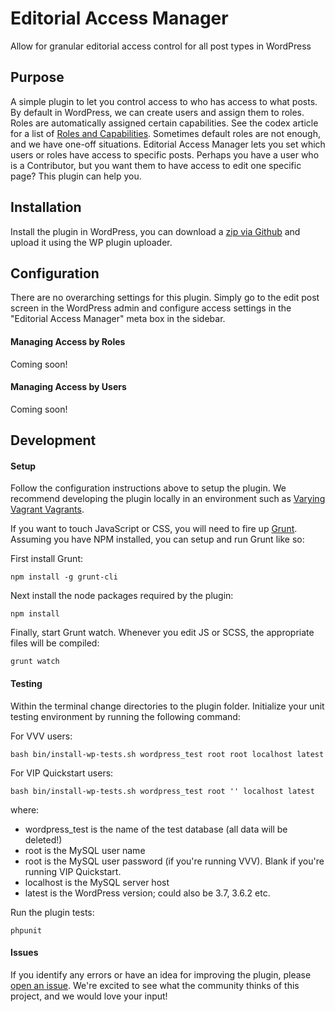 Editorial Access Manager
==============

Allow for granular editorial access control for all post types in WordPress

## Purpose

A simple plugin to let you control access to who has access to what posts. By default in WordPress, we can create users
and assign them to roles. Roles are automatically assigned certain capabilities. See the codex article for a list of
[Roles and Capabilities](http://codex.wordpress.org/Roles_and_Capabilities). Sometimes default roles are not enough,
and we have one-off situations. Editorial Access Manager lets you set which users or roles have access to specific
posts. Perhaps you have a user who is a Contributor, but you want them to have access to edit one specific page? This
plugin can help you.

## Installation

Install the plugin in WordPress, you can download a
[zip via Github](https://github.com/tlovett1/editorial-access-control/archive/master.zip) and upload it using the WP
plugin uploader.

## Configuration

There are no overarching settings for this plugin. Simply go to the edit post screen in the WordPress admin and
configure access settings in the "Editorial Access Manager" meta box in the sidebar.

#### Managing Access by Roles
Coming soon!

#### Managing Access by Users
Coming soon!

## Development

#### Setup
Follow the configuration instructions above to setup the plugin. We recommend developing the plugin locally in an
environment such as [Varying Vagrant Vagrants](https://github.com/Varying-Vagrant-Vagrants/VVV).

If you want to touch JavaScript or CSS, you will need to fire up [Grunt](http://gruntjs.com). Assuming you have NPM
installed, you can setup and run Grunt like so:

First install Grunt:
```
npm install -g grunt-cli
```

Next install the node packages required by the plugin:
```
npm install
```

Finally, start Grunt watch. Whenever you edit JS or SCSS, the appropriate files will be compiled:
```
grunt watch
```

#### Testing
Within the terminal change directories to the plugin folder. Initialize your unit testing environment by running the
following command:

For VVV users:
```
bash bin/install-wp-tests.sh wordpress_test root root localhost latest
```

For VIP Quickstart users:
```
bash bin/install-wp-tests.sh wordpress_test root '' localhost latest
```

where:

* wordpress_test is the name of the test database (all data will be deleted!)
* root is the MySQL user name
* root is the MySQL user password (if you're running VVV). Blank if you're running VIP Quickstart.
* localhost is the MySQL server host
* latest is the WordPress version; could also be 3.7, 3.6.2 etc.

Run the plugin tests:
```
phpunit
```

#### Issues
If you identify any errors or have an idea for improving the plugin, please [open an issue](https://github.com/tlovett1/editorial-access-manager/issues?state=open). We're excited to see what the community thinks of this project, and we would love your input!